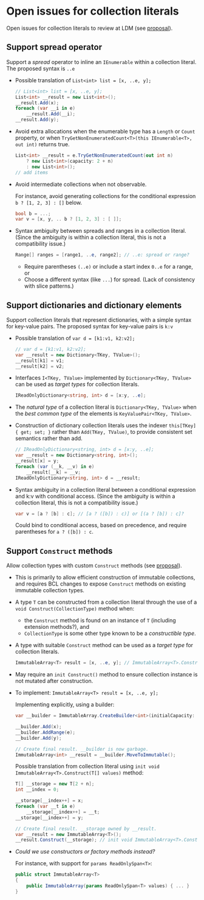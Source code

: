 # Open issues for collection literals

Open issues for collection literals to review at LDM (see [proposal](https://github.com/dotnet/csharplang/blob/main/proposals/collection-literals.md)).

## Support spread operator

Support a _spread_ operator to inline an `IEnumerable` within a collection literal. The proposed syntax is `..e`

* Possible translation of `List<int> list = [x, ..e, y];`

    ```c#
    // List<int> list = [x, ..e, y];
    List<int> __result = new List<int>();
    __result.Add(x);
    foreach (var __i in e)
        __result.Add(__i);
    __result.Add(y);
    ```

* Avoid extra allocations when the enumerable type has a `Length` or `Count` property, or when `TryGetNonEnumeratedCount<T>(this IEnumerable<T>, out int)` returns true.

    ```c#
    List<int> __result = e.TryGetNonEnumeratedCount(out int n)
        ? new List<int>(capacity: 2 + n)
        : new List<int>();
    // add items
    ```

* Avoid intermediate collections when not observable.

    For instance, avoid generating collections for the conditional expression `b ? [1, 2, 3] : []` below.
    ```csharp
    bool b = ...;
    var v = [x, y, .. b ? [1, 2, 3] : [ ]];
    ```

* Syntax ambiguity between spreads and ranges in a collection literal. (Since the ambiguity is within a collection literal, this is not a compatibility issue.)

    ```c#
    Range[] ranges = [range1, ..e, range2]; // ..e: spread or range?
    ```

    * Require parentheses `(..e)` or include a start index `0..e` for a range, or
    * Choose a different syntax (like `...`) for spread. (Lack of consistency with slice patterns.)

## Support dictionaries and dictionary elements
Support collection literals that represent dictionaries, with a simple syntax for key-value pairs. The proposed syntax for key-value pairs is `k:v`

* Possible translation of `var d = [k1:v1, k2:v2];`
    ```c#
    // var d = [k1:v1, k2:v2];
    var __result = new Dictionary<TKey, TValue>();
    __result[k1] = v1;
    __result[k2] = v2;
    ```

* Interfaces `I<TKey, TValue>` implemented by `Dictionary<TKey, TValue>` can be used as _target types_ for collection literals.
    ```csharp
    IReadOnlyDictionary<string, int> d = [x:y, ..e];
    ```

* The _natural type_ of a collection literal is `Dictionary<TKey, TValue>` when the _best common type_ of the elements is `KeyValuePair<TKey, TValue>`.

* Construction of dictionary collection literals uses the indexer `this[TKey] { get; set; }` rather than `Add(TKey, TValue)`, to provide consistent set semantics rather than add.
    ```c#
    // IReadOnlyDictionary<string, int> d = [x:y, ..e];
    var __result = new Dictionary<string, int>();
    __result[x] = y;
    foreach (var (__k, __v) in e)
        __result[__k] = __v;
    IReadOnlyDictionary<string, int> d = __result;
    ```

* Syntax ambiguity in a collection literal between a conditional expression and k:v with conditional access.  (Since the ambiguity is within a collection literal, this is not a compatibility issue.)

    ```c#
    var v = [a ? [b] : c]; // [a ? ([b]) : c)] or [(a ? [b]) : c]?
    ```

    Could bind to conditional access, based on precedence, and require parentheses for `a ? ([b]) : c`.

## Support `Construct` methods

Allow collection types with custom `Construct` methods (see [proposal](https://github.com/dotnet/csharplang/blob/main/proposals/collection-literals.md#construct-methods)).

* This is primarily to allow efficient construction of immutable collections, and requires BCL changes to expose `Construct` methods on existing immutable collection types.

* A type `T` can be constructed from a collection literal through the use of a `void Construct(CollectionType)` method when:

  * the `Construct` method is found on an instance of `T` (including extension methods?), and
  * `CollectionType` is some other type known to be a _constructible type_.

* A type with suitable `Construct` method can be used as a _target type_ for collection literals.
   ```csharp
   ImmutableArray<T> result = [x, ..e, y]; // ImmutableArray<T>.Construct(T[] values)
   ```

* May require an `init Construct()` method to ensure collection instance is not mutated after construction.

* To implement: `ImmutableArray<T> result = [x, ..e, y];`

    Implementing explicitly, using a builder:
    ```c#
    var __builder = ImmutableArray.CreateBuilder<int>(initialCapacity: 2 + n);

    __builder.Add(x);
    __builder.AddRange(e);
    __builder.Add(y);

    // Create final result. __builder is now garbage.
    ImmutableArray<int> __result = __builder.MoveToImmutable();
    ```

    Possible translation from collection literal using `init void ImmutableArray<T>.Construct(T[] values)` method:
    ```c#
    T[] __storage = new T[2 + n];
    int __index = 0;

    __storage[__index++] = x;
    foreach (var __t in e)
        __storage[__index++] = __t;
    __storage[__index++] = y;
    
    // Create final result. __storage owned by __result.
    var __result = new ImmutableArray<T>();
    __result.Construct(__storage); // init void ImmutableArray<T>.Construct(T[] values)
    ```

* _Could we use constructors or factory methods instead?_

    For instance, with support for `params ReadOnlySpan<T>`:
    ```c#
    public struct ImmutableArray<T>
    {
        public ImmutableArray(params ReadOnlySpan<T> values) { ... }
    }

